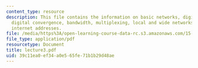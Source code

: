 ```yaml
---
content_type: resource
description: This file contains the information on basic networks, digital vs analog,
  digital convergence, bandwidth, multiplexing, local and wide networks, packet switching,
  internet addresses.
file: /media/https%3A/open-learning-course-data-rc.s3.amazonaws.com/15-561-information-technology-essentials-spring-2005/39c11ea0ef34a0e565fe71b1b29d48ae_lecture3.pdf
file_type: application/pdf
resourcetype: Document
title: lecture3.pdf
uid: 39c11ea0-ef34-a0e5-65fe-71b1b29d48ae
---
```

